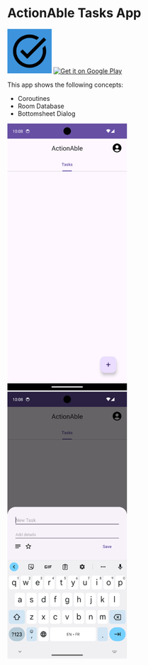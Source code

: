 # ActionAble Tasks App

<p float="left">
    <img src="app/src/main/ic_launcher-playstore.png" height="100" />
    <a href='https://play.google.com/store/apps/details?id=com.aswindev.actionable&pcampaignid=pcampaignidMKT-Other-global-all-co-prtnr-py-PartBadge-Mar2515-1'><img alt='Get it on Google Play' src='https://play.google.com/intl/en_us/badges/static/images/badges/en_badge_web_generic.png'/></a>
</p>

This app shows the following concepts:
- Coroutines
- Room Database
- Bottomsheet Dialog

<p float="left">
    <img src="home.png" width="270" />
    <img src="taskdialog.png" width="270" />
</p>
